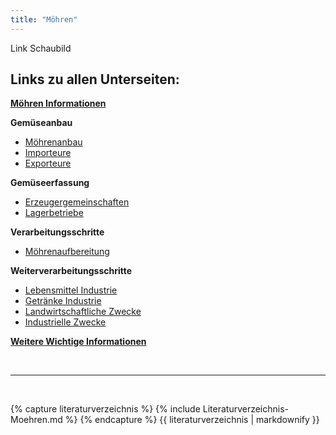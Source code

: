 ```yaml
---
title: "Möhren"
---
```


Link Schaubild 

## Links zu allen Unterseiten:

[**Möhren Informationen**](Moehren-Informationen.html)

**Gemüseanbau**

- [Möhrenanbau](Gemueseanbau/Moehrenanbau.html)
- [Importeure](Gemueseanbau/Importeure.html)
- [Exporteure](Gemueseanbau/Exporteure.html)

**Gemüseerfassung**

- [Erzeugergemeinschaften](Gemueseerfassung/Erzeugergemeinschaften.html)
- [Lagerbetriebe](Gemueseerfassung/Lagerbetriebe.html)

**Verarbeitungsschritte**

- [Möhrenaufbereitung](Verarbeitungsschritte/Moehrenaufbereitung.html)

**Weiterverarbeitungsschritte**

- [Lebensmittel Industrie](Weiterverarbeitungsschritte/Lebensmittel-Industrie.html)
- [Getränke Industrie](Weiterverarbeitungsschritte/Getraenke-Industrie.html)
- [Landwirtschaftliche Zwecke](Weiterverarbeitungsschritte/Landwirtschaftliche-Zwecke.html)
- [Industrielle Zwecke](Weiterverarbeitungsschritte/Industrielle-Zwecke.html)

[**Weitere Wichtige Informationen**](Weitere-Wichtige-Informationen.html)



<br>

---

<br> 


{% capture literaturverzeichnis %} 
{% include Literaturverzeichnis-Moehren.md %} 
{% endcapture %} 
{{ literaturverzeichnis | markdownify }}
